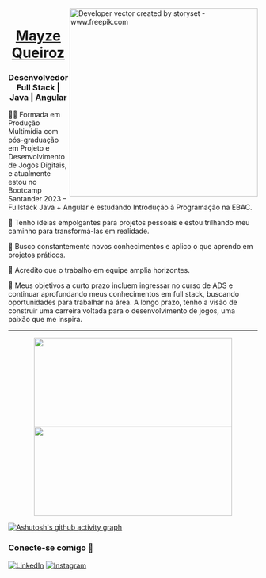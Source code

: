 <img align="right" alt="Developer vector created by storyset - www.freepik.com" height="380" src="https://github.com/elidianaandrade/dio-lab-open-source/assets/142460003/e3c72a7a-0b18-4b85-b9e5-9d5855852218)">

<div>
<h1 align="center"> 
<a href=https://www.linkedin.com/in/mayze-queiroz/>  Mayze Queiroz  </a> 
</h1>


<h3> <p align="center"> Desenvolvedor Full Stack | Java | Angular </p> </h3>


👩‍💻 Formada em Produção Multimídia com pós-graduação em Projeto e Desenvolvimento de Jogos Digitais, e atualmente estou no Bootcamp Santander 2023 – Fullstack Java + Angular e estudando Introdução à Programação na EBAC.

🎨 Tenho ideias empolgantes para projetos pessoais e estou trilhando meu caminho para transformá-las em realidade.

🧠 Busco constantemente novos conhecimentos e aplico o que aprendo em projetos práticos.

🤝 Acredito que o trabalho em equipe amplia horizontes.

🎯 Meus objetivos a curto prazo incluem ingressar no curso de ADS e continuar aprofundando meus conhecimentos em full stack, buscando oportunidades para trabalhar na área. A longo prazo, tenho a visão de construir uma carreira voltada para o desenvolvimento de jogos, uma paixão que me inspira.

  <hr>

<div align="center">
  <img height="180em" width="400em" src="https://github-readme-stats.vercel.app/api?username=MayzeQueiroz&show_icons=true&theme=material-palenight&include_all_commits=true&count_private=true"/>
  <img height="180em" width="400em" src="https://github-readme-stats.vercel.app/api/top-langs/?username=MayzeQueiroz&layout=compact&langs_count=6&theme=material-palenight"/>
</div>



[![Ashutosh's github activity graph](https://github-readme-activity-graph.vercel.app/graph?username=MayzeQueiroz&bg_color=000000&color=88dbfc&line=ae82cf&point=fffafa&area=true&hide_border=true)](https://github.com/ashutosh00710/github-readme-activity-graph)




<p>
<h3 align="left">Conecte-se comigo  👾 </h3>

[![LinkedIn](https://img.shields.io/badge/LinkedIn-000?style=for-the-badge&logo=linkedin&logoColor=0E76A8)](https://www.linkedin.com/in/mayze-queiroz/)
[![Instagram](https://img.shields.io/badge/Instagram-000?style=for-the-badge&logo=instagram)](https://www.instagram.com/mayze.queiroz/)

</p>


</div> 
